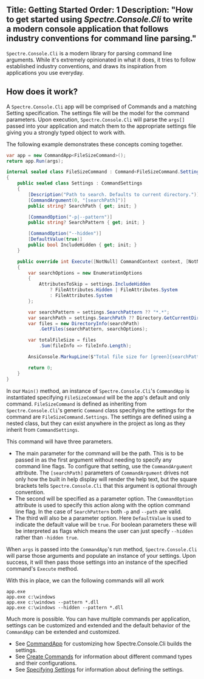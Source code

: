 Title: Getting Started
Order: 1
Description: "How to get started using *Spectre.Console.Cli* to write a modern console application that follows industry conventions for command line parsing."
---

`Spectre.Console.Cli` is a modern library for parsing command line arguments. While it's extremely
opinionated in what it does, it tries to follow established industry conventions, and draws
its inspiration from applications you use everyday.

## How does it work?

A `Spectre.Console.Cli` app will be comprised of Commands and a matching Setting specification. The settings file will be the model for the command parameters. Upon execution, `Spectre.Console.Cli` will parse the `args[]` passed into your application and match them to the appropriate settings file giving you a strongly typed object to work with.

The following example demonstrates these concepts coming together.

```csharp
var app = new CommandApp<FileSizeCommand>();
return app.Run(args);

internal sealed class FileSizeCommand : Command<FileSizeCommand.Settings>
{
    public sealed class Settings : CommandSettings
    {
        [Description("Path to search. Defaults to current directory.")]
        [CommandArgument(0, "[searchPath]")]
        public string? SearchPath { get; init; }

        [CommandOption("-p|--pattern")]
        public string? SearchPattern { get; init; }

        [CommandOption("--hidden")]
        [DefaultValue(true)]
        public bool IncludeHidden { get; init; }
    }

    public override int Execute([NotNull] CommandContext context, [NotNull] Settings settings)
    {
        var searchOptions = new EnumerationOptions
        {
            AttributesToSkip = settings.IncludeHidden
                ? FileAttributes.Hidden | FileAttributes.System
                : FileAttributes.System
        };

        var searchPattern = settings.SearchPattern ?? "*.*";
        var searchPath = settings.SearchPath ?? Directory.GetCurrentDirectory();
        var files = new DirectoryInfo(searchPath)
            .GetFiles(searchPattern, searchOptions);

        var totalFileSize = files
            .Sum(fileInfo => fileInfo.Length);

        AnsiConsole.MarkupLine($"Total file size for [green]{searchPattern}[/] files in [green]{searchPath}[/]: [blue]{totalFileSize:N0}[/] bytes");

        return 0;
    }
}
```

In our `Main()` method, an instance of `Spectre.Console.Cli`'s  `CommandApp` is instantiated specifying `FileSizeCommand` will be the app's default and only command. `FileSizeCommand` is defined as inheriting from `Spectre.Console.Cli`'s generic `Command` class specifying the settings for the command are `FileSizeCommand.Settings`. The settings are defined  using a nested class, but they can exist anywhere in the project as long as they inherit from `CommandSettings`.

This command will have three parameters.

* The main parameter for the command will be the path. This is to be passed in as the first argument without needing to specify any command line flags. To configure that setting, use the `CommandArgument` attribute. The `[searchPath]` parameters of `CommandArgument` drives not only how the built in help display will render the help text, but the square brackets tells `Spectre.Console.Cli` that this argument is optional through convention.
* The second will be specified as a parameter option. The `CommandOption` attribute is used to specify this action along with the option command line flag. In the case of `SearchPattern` both `-p` and `--path` are valid.
* The third will also be a parameter option. Here `DefaultValue` is used to indicate the default value will be `true`. For boolean parameters these will be interpreted as flags which means the user can just specify `--hidden` rather than `-hidden true`.

When `args` is passed into the `CommandApp`'s run method, `Spectre.Console.Cli` will parse those arguments and populate an instance of your settings. Upon success, it will then pass those settings into an instance of the specified command's `Execute` method.

With this in place, we can the following commands will all work

```text
app.exe
app.exe c:\windows
app.exe c:\windows --pattern *.dll
app.exe c:\windows --hidden --pattern *.dll
```

Much more is possible. You can have multiple commands per application, settings can be customized and extended and the default behavior of the `CommandApp` can be extended and customized.

* See [CommandApp](./commandApp) for customizing how Spectre.Console.Cli builds the settings.
* See [Create Commands](./commands) for information about different command types and their configurations.
* See [Specifying Settings](./settings) for information about defining the settings.
